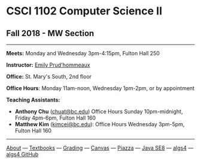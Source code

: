 # CSCI 1102 Computer Science II 
## Fall 2018 - MW Section

---

**Meets:** Monday and Wednesday 3pm-4:15pm, Fulton Hall 250

**Instructor:** [Emily Prud'hommeaux](http://www.cs.bc.edu/~prudhome/)

**Office:** St. Mary's South, 2nd floor

**Office Hours**: Monday 11am-noon, Wednesday 1pm-2pm, or by appointment

**Teaching Assistants:**

+ **Anthony Chu** (chuat@bc.edu) Office Hours Sunday 10pm-midnight, Friday 4pm-6pm, Fulton Hall 160
+ **Matthew Kim** (kimcei@bc.edu): Office Hours Wednesday 3pm-5pm, Fulton Hall 160

---

[About](resources/about.md) —  [Textbooks](resources/textbooks.md) —  [Grading](resources/grading.md) —  [Canvas](https://bostoncollege.instructure.com/courses/1580576/gradebook)  —  [Piazza](https://piazza.com/class/jkyot7egr5120z) —  [Java SE8](https://docs.oracle.com/javase/8/docs/api/index.html?overview-summary.html) — [algs4](https://algs4.cs.princeton.edu/) — [algs4 GitHub](https://github.com/kevin-wayne/algs4)
